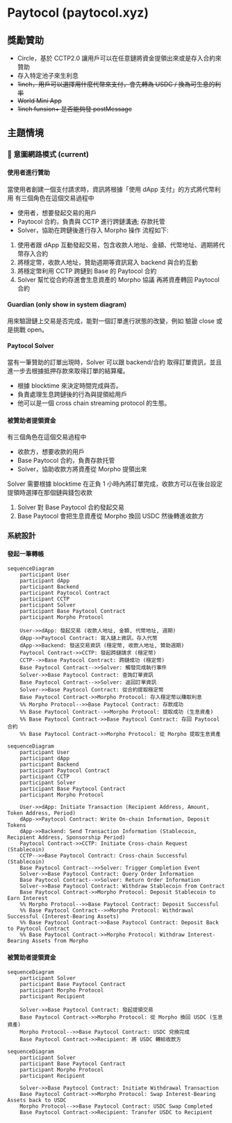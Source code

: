 # Paytocol (paytocol.xyz)

## 獎勵贊助
- Circle，基於 CCTP2.0 讓用戶可以在任意鏈將資金提領出來或是存入合約來贊助
- 存入特定池子來生利息
- ~~1inch，用戶可以選擇用什麼代幣來支付，會先轉為 USDC / 換為可生息的利率~~
- ~~World Mini App~~
- ~~1inch funsion+ 是否能夠發 postMessage~~

## 主題情境

### 🌊 意圖網路模式 (current)

#### 使用者進行贊助
當使用者創建一個支付請求時，資訊將根據「使用 dApp 支付」的方式將代幣利用
有三個角色在這個交易過程中
- 使用者，想要發起交易的用戶
- Paytocol 合約，負責與 CCTP 進行跨鏈溝通; 存款托管
- Solver，協助在跨鏈後進行存入 Morpho 操作
流程如下:
1. 使用者跟 dApp 互動發起交易，包含收款人地址、金額、代幣地址、週期將代幣存入合約
2. 將穩定幣，收款人地址，贊助週期等資訊寫入 backend 與合約互動
3. 將穩定幣利用 CCTP 跨鏈到 Base 的 Paytocol 合約
4. Solver 幫忙從合約存進會生息資產的 Morpho 協議 再將資產轉回 Paytocol 合約

#### Guardian (only show in system diagram)
用來驗證鏈上交易是否完成，能對一個訂單進行狀態的改變，例如 驗證 close 或是挑戰 open。

#### Paytocol Solver
當有一筆贊助的訂單出現時，Solver 可以跟 backend/合約 取得訂單資訊，並且進一步去根據抵押存款來取得訂單的結算權。
- 根據 blocktime 來決定時間完成與否。
- 負責處理生息跨鏈後的行為與提領給用戶
- 他可以是一個 cross chain streaming protocol 的生態。

#### 被贊助者提領資金
有三個角色在這個交易過程中
- 收款方，想要收款的用戶
- Base Paytocol 合約，負責存款托管
- Solver，協助收款方將資產從 Morpho 提領出來

Solver 需要根據 blocktime 在正負 1 小時內將訂單完成，收款方可以在後台設定提領時選擇在那個鏈與錢包收款

1. Solver 對 Base Paytocol 合約發起交易
2. Base Paytocol 會把生息資產從 Morpho 換回 USDC 然後轉進收款方


### 系統設計

#### 發起一筆轉帳

```
sequenceDiagram
    participant User
    participant dApp
    participant Backend
    participant Paytocol Contract
    participant CCTP
    participant Solver
    participant Base Paytocol Contract
    participant Morpho Protocol

    User->>dApp: 發起交易 (收款人地址, 金額, 代幣地址, 週期)
    dApp->>Paytocol Contract: 寫入鏈上資訊，存入代幣
    dApp->>Backend: 發送交易資訊 (穩定幣, 收款人地址, 贊助週期)
    Paytocol Contract->>CCTP: 發起跨鏈請求 (穩定幣)
    CCTP-->>Base Paytocol Contract: 跨鏈成功 (穩定幣)
    Base Paytocol Contract-->>Solver: 觸發完成執行事件
    Solver->>Base Paytocol Contract: 查詢訂單資訊
    Base Paytocol Contract-->>Solver: 返回訂單資訊
    Solver->>Base Paytocol Contract: 從合約提取穩定幣
    Base Paytocol Contract->>Morpho Protocol: 存入穩定幣以賺取利息
    %% Morpho Protocol-->>Base Paytocol Contract: 存款成功
    %% Base Paytocol Contract-->>Morpho Protocol: 提取成功 (生息資產)
    %% Base Paytocol Contract->>Base Paytocol Contract: 存回 Paytocol 合約
    %% Base Paytocol Contract->>Morpho Protocol: 從 Morpho 提取生息資產
```

```
sequenceDiagram
    participant User
    participant dApp
    participant Backend
    participant Paytocol Contract
    participant CCTP
    participant Solver
    participant Base Paytocol Contract
    participant Morpho Protocol

    User->>dApp: Initiate Transaction (Recipient Address, Amount, Token Address, Period)
    dApp->>Paytocol Contract: Write On-chain Information, Deposit Tokens
    dApp->>Backend: Send Transaction Information (Stablecoin, Recipient Address, Sponsorship Period)
    Paytocol Contract->>CCTP: Initiate Cross-chain Request (Stablecoin)
    CCTP-->>Base Paytocol Contract: Cross-chain Successful (Stablecoin)
    Base Paytocol Contract-->>Solver: Trigger Completion Event
    Solver->>Base Paytocol Contract: Query Order Information
    Base Paytocol Contract-->>Solver: Return Order Information
    Solver->>Base Paytocol Contract: Withdraw Stablecoin from Contract
    Base Paytocol Contract->>Morpho Protocol: Deposit Stablecoin to Earn Interest
    %% Morpho Protocol-->>Base Paytocol Contract: Deposit Successful
    %% Base Paytocol Contract-->>Morpho Protocol: Withdrawal Successful (Interest-Bearing Assets)
    %% Base Paytocol Contract->>Base Paytocol Contract: Deposit Back to Paytocol Contract
    %% Base Paytocol Contract->>Morpho Protocol: Withdraw Interest-Bearing Assets from Morpho
```

#### 被贊助者提領資金

```
sequenceDiagram
    participant Solver
    participant Base Paytocol Contract
    participant Morpho Protocol
    participant Recipient

    Solver->>Base Paytocol Contract: 發起提領交易
    Base Paytocol Contract->>Morpho Protocol: 從 Morpho 換回 USDC (生息資產)
    Morpho Protocol-->>Base Paytocol Contract: USDC 兌換完成
    Base Paytocol Contract->>Recipient: 將 USDC 轉給收款方
```

```
sequenceDiagram
    participant Solver
    participant Base Paytocol Contract
    participant Morpho Protocol
    participant Recipient

    Solver->>Base Paytocol Contract: Initiate Withdrawal Transaction
    Base Paytocol Contract->>Morpho Protocol: Swap Interest-Bearing Assets back to USDC
    Morpho Protocol-->>Base Paytocol Contract: USDC Swap Completed
    Base Paytocol Contract->>Recipient: Transfer USDC to Recipient
```
